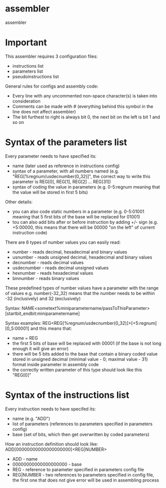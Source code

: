 # assembler
assembler

# Important
This assembler requires 3 configuration files:
 - instructions list
 - parameters list
 - pseudoinstructions list  

General rules for configs and assembly code:
 - Every line with any uncommented non-space character(s) is taken into consideration
 - Comments can be made with # (everything behind this symbol in the line does not affect assembler)
 - The bit furthest to right is always bit 0, the next bit on the left is bit 1 and so on

# Syntax of the parameters list
Every parameter needs to have specified its:
 - name (later used as reference in instructions config)
 - syntax of a parameter, with all numbers named (e.g. "REG[%regnum/usdecnumber(0_32)]", the correct way to write this parameter is REG[0], REG[1], REG[2] ... REG[31])
 - syntax of coding the value in parameters (e.g. 0-5:regnum meaning that the value will be stored in first 5 bits)
 
Other details:
 - you can also code static numbers in a parameter (e.g. 0-5:01001 meaning that 5 first bits of the base will be replaced for 01001)
 - tou can also add bits after or before instruction by adding +/- sign (e.g. +5:00000, this means that there will be 00000 "on the left" of current instruction code)
 
There are 6 types of number values you can easily read:
 - number - reads decimal, hexadecimal and binary values
 - usnumber - reads unsigned decimal, hexadecimal and binary values
 - decnumber - reads decimal values
 - usdecnumber - reads decimal unsigned values
 - hexnumber - reads hexadecimal values
 - binnumber - reads binary values

These predefined types of number values have a parameter with the range of values e.g. number(-32_32) means that the number needs to be within -32 (inclusively) and 32 (exclusively)

Syntax:
NAME<sometext%miniparametername/passToThisParameter>[startbit_endbit:miniparametername]

Syntax examples:
 REG<REG[%regnum/usdecnumber(0_32)]>[+5:regnum][0_5:00001]
 and this means that:
  - name = REG
  - the first 5 bits of base will be replaced with 00001 (if the base is not long enough it will give an error)
  - there will be 5 bits added to the base that contain a binary coded value stored in unsigned decimal (minimal value - 0; maximal value - 31) format inside parameter in assembly code
  - the correctly written parameter of this type should look like this "REG[0]"
 

# Syntax of the instructions list
Every instruction needs to have specifed its:
 - name (e.g. "ADD")
 - list of parameters (references to parameters specified in parameters config)
 - base (set of bits, which then get overwritten by coded parameters)

How an instruction definition should look like:  
ADD[00000000000000000000]<REG><REG|NUMBER>

 - ADD - name
 - 00000000000000000000 - base
 - REG - reference to parameter specified in parameters config file
 - REG|NUMBER - two references to parameters specified in config file, the first one that does not give error will be used in assembling process


